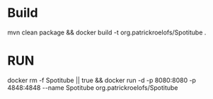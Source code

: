 # Build
mvn clean package && docker build -t org.patrickroelofs/Spotitube .

# RUN

docker rm -f Spotitube || true && docker run -d -p 8080:8080 -p 4848:4848 --name Spotitube org.patrickroelofs/Spotitube 
